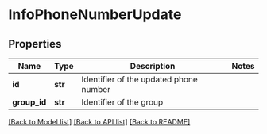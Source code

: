 # InfoPhoneNumberUpdate


## Properties
Name | Type | Description | Notes
------------ | ------------- | ------------- | -------------
**id** | **str** | Identifier of the updated phone number | 
**group_id** | **str** | Identifier of the group | 


[[Back to Model list]](../../README.md#models) [[Back to API list]](../../README.md#available-methods) [[Back to README]](../../README.md)


